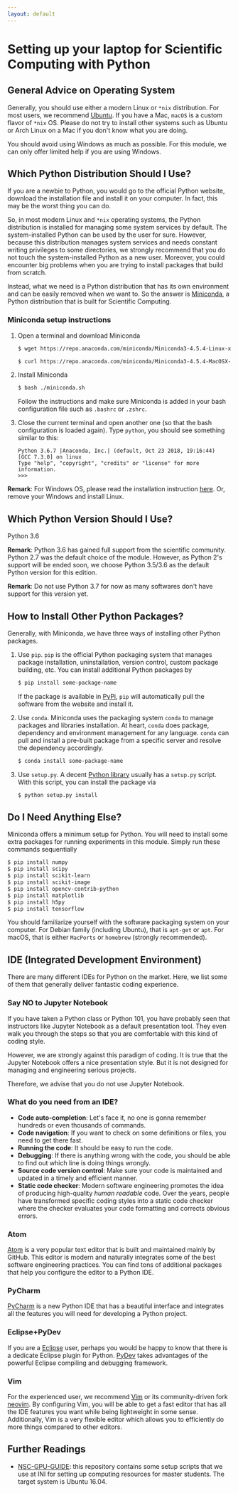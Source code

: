 ```yaml
---
layout: default
---
```


# Setting up your laptop for Scientific Computing with Python

## General Advice on Operating System

Generally, you should use either a modern Linux or `*nix` distribution.
For most users, we recommend [Ubuntu](https://www.ubuntu.com/).
If you have a Mac, `macOS` is a custom flavor of `*nix` OS.
Please do not try to install other systems such as Ubuntu or Arch Linux
on a Mac if you don't know what you are doing.

You should avoid using Windows as much as possible.
For this module, we can only offer limited help if you are using Windows.

## Which Python Distribution Should I Use?

If you are a newbie to Python, you would go to the official Python website,
download the installation file and install it on your computer.
In fact, this may be the worst thing you can do.

So, in most modern Linux and `*nix` operating systems, the Python distribution
is installed for managing some system services by default.
The system-installed Python can be used by the user for sure.
However, because this distribution manages system services and needs constant
writing privileges to some directories, we strongly recommend that you do not
touch the system-installed Python as a new user.
Moreover, you could encounter big problems when you are trying to install packages that build from scratch.

Instead, what we need is a Python distribution that has its own environment
and can be easily removed when we want to.
So the answer is [Miniconda](https://conda.io/miniconda.html),
a Python distribution that is built for Scientific Computing.

### Miniconda setup instructions

1. Open a terminal and download Miniconda

    ```bash
    $ wget https://repo.anaconda.com/miniconda/Miniconda3-4.5.4-Linux-x86_64.sh -O miniconda.sh  # for Linux
    ```

    ```bash
    $ curl https://repo.anaconda.com/miniconda/Miniconda3-4.5.4-MacOSX-x86_64.sh -o miniconda.sh  # for macOS
    ```

2. Install Miniconda

    ```bash
    $ bash ./miniconda.sh
    ```

    Follow the instructions and make sure Miniconda is added in your bash configuration file such as `.bashrc` or `.zshrc`.

3. Close the current terminal and open another one (so that the bash configuration is loaded again). Type `python`, you should see something similar to this:

    ```
    Python 3.6.7 |Anaconda, Inc.| (default, Oct 23 2018, 19:16:44) 
    [GCC 7.3.0] on linux
    Type "help", "copyright", "credits" or "license" for more information.
    >>> 
    ```

__Remark__: For Windows OS, please read the installation instruction [here](https://conda.io/docs/user-guide/install/windows.html). Or, remove your Windows and install Linux.

## Which Python Version Should I Use?

Python 3.6

__Remark__: Python 3.6 has gained full support from the scientific community. Python 2.7 was the default choice of the module. However, as Python 2's support will be ended soon, we choose Python 3.5/3.6 as the default Python version for this edition.

__Remark__: Do not use Python 3.7 for now as many softwares don't have support for this version yet.

## How to Install Other Python Packages?

Generally, with Miniconda, we have three ways of installing other Python packages.

1. Use `pip`. `pip` is the official Python packaging system that manages package installation, uninstallation, version control, custom package building, etc. You can install additional Python packages by

    ```bash
    $ pip install some-package-name
    ```

    If the package is available in [PyPi](https://pypi.org/), `pip` will automatically pull the software from the website and install it.

2. Use `conda`. Miniconda uses the packaging system `conda` to manage packages and libraries installation. At heart, `conda` does package, dependency and environment management for any language. `conda` can pull and install a pre-built package from a specific server and resolve the dependency accordingly.

    ```bash
    $ conda install some-package-name
    ```

3. Use `setup.py`. A decent [Python library](https://www.scaler.com/topics/python-libraries/) usually has a `setup.py` script. With this script, you can install the package via

    ```bash
    $ python setup.py install
    ```

## Do I Need Anything Else?

Miniconda offers a minimum setup for Python. You will need to install some extra
packages for running experiments in this module. Simply run these commands sequentially

```bash
$ pip install numpy
$ pip install scipy
$ pip install scikit-learn
$ pip install scikit-image
$ pip install opencv-contrib-python
$ pip install matplotlib
$ pip install h5py
$ pip install tensorflow
```

You should familiarize yourself with the software packaging system on your computer.
For Debian family (including Ubuntu), that is `apt-get` or `apt`. For macOS, that is either `MacPorts` or `homebrew` (strongly recommended).

## IDE (Integrated Development Environment)

There are many different IDEs for Python on the market. Here, we list some of
them that generally deliver fantastic coding experience.

### Say NO to Jupyter Notebook

If you have taken a Python class or Python 101, you have probably seen that
instructors like Jupyter Notebook as a default presentation tool.
They even walk you through the steps so that you are comfortable with
this kind of coding style.

However, we are strongly against this paradigm of coding.
It is true that the Jupyter Notebook offers a nice presentation style.
But it is not designed for managing and engineering serious projects.

Therefore, we advise that you do not use Jupyter Notebook.

### What do you need from an IDE?

+ __Code auto-completion__: Let's face it, no one is gonna remember hundreds or even thousands of commands.
+ __Code navigation__: If you want to check on some definitions or files, you need to get there fast.
+ __Running the code__: It should be easy to run the code.
+ __Debugging__: If there is anything wrong with the code, you should be able to find out which line is doing things wrongly.
+ __Source code version control__: Make sure your code is maintained and updated in a timely and efficient manner.
+ __Static code checker__: Modern software engineering promotes the idea of producing high-quality _human readable_ code. Over the years, people have transformed specific coding styles into a static code checker where the checker evaluates your code formatting and corrects obvious errors.

### Atom

[Atom](https://atom.io/) is a very popular text editor that is built and maintained mainly by GitHub. This editor is modern and naturally integrates some of the best software engineering practices. You can find tons of additional packages that help you configure the editor to a Python IDE.

### PyCharm

[PyCharm](https://www.jetbrains.com/pycharm/) is a new Python IDE that has a beautiful interface and integrates all the features you will need for developing a Python project.

### Eclipse+PyDev

If you are a [Eclipse](http://www.eclipse.org/) user, perhaps you would be happy to know that there is a dedicate Eclipse plugin for Python. [PyDev](http://www.pydev.org/) takes advantages of the powerful Eclipse compiling and debugging framework.

### Vim

For the experienced user, we recommend [Vim](https://www.vim.org/) or its community-driven fork [neovim](https://neovim.io/). By configuring Vim, you will be able to get a fast editor that has all the IDE features you want while being lightweight in some sense. Additionally, Vim is a very flexible editor which allows you to efficiently do more things compared to other editors.

## Further Readings

+ [NSC-GPU-GUIDE](https://github.com/duguyue100/NSC-GPU-GUIDE): this repository contains some setup scripts that we use at INI for setting up computing resources for master students. The target system is Ubuntu 16.04.
